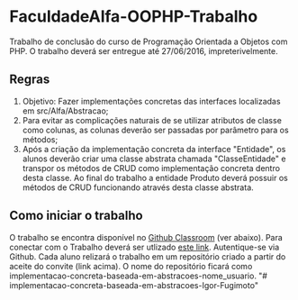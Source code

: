 # FaculdadeAlfa-OOPHP-Trabalho
Trabalho de conclusão do curso de Programação Orientada a Objetos com PHP. O trabalho deverá ser entregue até 27/06/2016, impreterivelmente.

## Regras

1. Objetivo: Fazer implementações concretas das interfaces localizadas em src/Alfa/Abstracao;
2. Para evitar as complicações naturais de se utilizar atributos de classe como colunas, as colunas deverão ser passadas por parâmetro para os métodos;
3. Após a criação da implementação concreta da interface "Entidade", os alunos deverão criar uma classe abstrata chamada "ClasseEntidade" e transpor os métodos de CRUD como implementação concreta dentro desta classe. Ao final do trabalho a entidade Produto deverá possuir os métodos de CRUD funcionando através desta classe abstrata.

## Como iniciar o trabalho

O trabalho se encontra disponível no [Github Classroom](https://classroom.github.com/) (ver abaixo).
Para conectar com o Trabalho deverá ser utlizado [este link](https://classroom.github.com/assignment-invitations/6ad4e3cba2d2682e69e3b125b6a9ac94). Autentique-se via Github.
Cada aluno relizará o trabalho em um repositório criado a partir do aceite do convite (link acima). O nome do repositório ficará como implementacao-concreta-baseada-em-abstracoes-nome_usuario.
"# implementacao-concreta-baseada-em-abstracoes-Igor-Fugimoto" 

